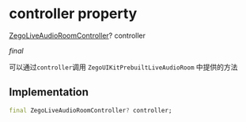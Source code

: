 


# controller property







[ZegoLiveAudioRoomController](../../zego_uikit_prebuilt_live_audio_room/ZegoLiveAudioRoomController-class.md)? controller
  
_<span class="feature">final</span>_



<p>可以通过<code>controller</code>调用 <code>ZegoUIKitPrebuiltLiveAudioRoom</code> 中提供的方法</p>



## Implementation

```dart
final ZegoLiveAudioRoomController? controller;
```







